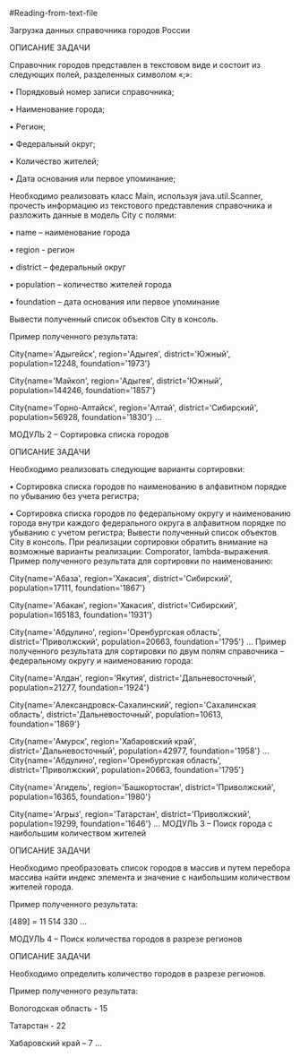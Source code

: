  #Reading-from-text-file

Загрузка данных справочника городов России    

ОПИСАНИЕ ЗАДАЧИ

Справочник городов представлен в текстовом виде и состоит из следующих полей, разделенных символом «;»:

•	Порядковый номер записи справочника;

•	Наименование города;

•	Регион;

•	Федеральный округ;

•	Количество жителей;

•	Дата основания или первое упоминание;

Необходимо реализовать класс Main, используя java.util.Scanner, прочесть информацию из текстового представления справочника и разложить данные в модель City с полями:

•	name – наименование города

•	region - регион

•	district – федеральный округ

•	population – количество жителей города

•	foundation – дата основания или первое упоминание

Вывести полученный список объектов City в консоль.

Пример полученного результата:

City{name='Адыгейск', region='Адыгея', district='Южный', population=12248, foundation='1973'}

City{name='Майкоп', region='Адыгея', district='Южный', population=144246, foundation='1857'}

City{name='Горно-Алтайск', region='Алтай', district='Сибирский', population=56928, foundation='1830'} 
…

МОДУЛЬ 2 – Сортировка списка городов

ОПИСАНИЕ ЗАДАЧИ

Необходимо реализовать следующие варианты сортировки:

•	Сортировка списка городов по наименованию в алфавитном порядке по убыванию без учета регистра;

•	Сортировка списка городов по федеральному округу и наименованию города внутри каждого федерального округа в алфавитном порядке по убыванию с учетом регистра;
Вывести полученный список объектов City в консоль. При реализации сортировки обратить внимание на возможные варианты реализации: Comporator, lambda-выражения.
Пример полученного результата для сортировки по наименованию:

City{name='Абаза', region='Хакасия', district='Сибирский', population=17111, foundation='1867'}

City{name='Абакан', region='Хакасия', district='Сибирский', population=165183, foundation='1931'}

City{name='Абдулино', region='Оренбургская область', district='Приволжский', population=20663, foundation='1795'} 
…
Пример полученного результата для сортировки по двум полям справочника – федеральному округу и наименованию города:

City{name='Алдан', region='Якутия', district='Дальневосточный', population=21277, foundation='1924'}

City{name='Александровск-Сахалинский', region='Сахалинская область', district='Дальневосточный', population=10613, foundation='1869'}

City{name='Амурск', region='Хабаровский край', district='Дальневосточный', population=42977, foundation='1958'}
…
City{name='Абдулино', region='Оренбургская область', district='Приволжский', population=20663, foundation='1795'}

City{name='Агидель', region='Башкортостан', district='Приволжский', population=16365, foundation='1980'}

City{name='Агрыз', region='Татарстан', district='Приволжский', population=19299, foundation='1646'}
…
МОДУЛЬ 3 – Поиск города с наибольшим количеством жителей

ОПИСАНИЕ ЗАДАЧИ 

Необходимо преобразовать список городов в массив и путем перебора массива найти индекс элемента и значение с наибольшим количеством жителей города.

Пример полученного результата:

[489] = 11 514 330
...

МОДУЛЬ 4 – Поиск количества городов в разрезе регионов

ОПИСАНИЕ ЗАДАЧИ 

Необходимо определить количество городов в разрезе регионов.

Пример полученного результата:

Вологодская область - 15

Татарстан - 22

Хабаровский край – 7
…
